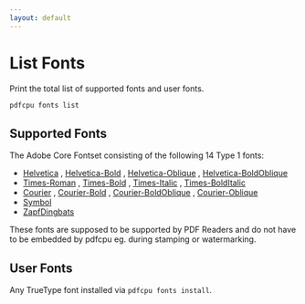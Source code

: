 ```yaml
---
layout: default
---
```


# List Fonts

Print the total list of supported fonts and user fonts.

```sh
pdfcpu fonts list
```

## Supported Fonts

The Adobe Core Fontset consisting of the following 14 Type 1 fonts:

* [Helvetica](https://github.com/pdfcpu/pdfcpu/blob/master/pkg/testdata/fontSamples/Helvetica.pdf)
, [Helvetica-Bold](https://github.com/pdfcpu/pdfcpu/blob/master/pkg/testdata/fontSamples/Helvetica-Bold.pdf)
, [Helvetica-Oblique](https://github.com/pdfcpu/pdfcpu/blob/master/pkg/testdata/fontSamples/Helvetica-Oblique.pdf)
, [Helvetica-BoldOblique](https://github.com/pdfcpu/pdfcpu/blob/master/pkg/testdata/fontSamples/Helvetica-BoldOblique.pdf)
* [Times-Roman](https://github.com/pdfcpu/pdfcpu/blob/master/pkg/testdata/fontSamples/Times-Roman.pdf)
, [Times-Bold](https://github.com/pdfcpu/pdfcpu/blob/master/pkg/testdata/fontSamples/Times-Bold.pdf)
, [Times-Italic](https://github.com/pdfcpu/pdfcpu/blob/master/pkg/testdata/fontSamples/Times-Italic.pdf)
, [Times-BoldItalic](https://github.com/pdfcpu/pdfcpu/blob/master/pkg/testdata/fontSamples/Times-BoldItalic.pdf)
* [Courier](https://github.com/pdfcpu/pdfcpu/blob/master/pkg/testdata/fontSamples/Courier.pdf)
, [Courier-Bold](https://github.com/pdfcpu/pdfcpu/blob/master/pkg/testdata/fontSamples/Courier-Bold.pdf)
, [Courier-BoldOblique](https://github.com/pdfcpu/pdfcpu/blob/master/pkg/testdata/fontSamples/Courier-BoldOblique.pdf)
, [Courier-Oblique](https://github.com/pdfcpu/pdfcpu/blob/master/pkg/testdata/fontSamples/Courier-Oblique.pdf)
* [Symbol](https://github.com/pdfcpu/pdfcpu/blob/master/pkg/testdata/fontSamples/Symbol.pdf)
* [ZapfDingbats](https://github.com/pdfcpu/pdfcpu/blob/master/pkg/testdata/fontSamples/ZapfDingbats.pdf)

These fonts are supposed to be supported by PDF Readers and do not have to be embedded
by pdfcpu eg. during stamping or watermarking.

## User Fonts

Any TrueType font installed via `pdfcpu fonts install`.
